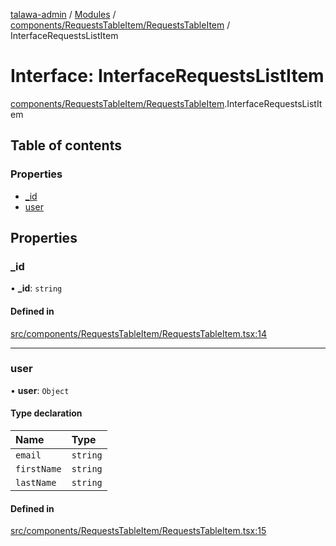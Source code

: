 [talawa-admin](../README.md) / [Modules](../modules.md) / [components/RequestsTableItem/RequestsTableItem](../modules/components_RequestsTableItem_RequestsTableItem.md) / InterfaceRequestsListItem

# Interface: InterfaceRequestsListItem

[components/RequestsTableItem/RequestsTableItem](../modules/components_RequestsTableItem_RequestsTableItem.md).InterfaceRequestsListItem

## Table of contents

### Properties

- [\_id](components_RequestsTableItem_RequestsTableItem.InterfaceRequestsListItem.md#_id)
- [user](components_RequestsTableItem_RequestsTableItem.InterfaceRequestsListItem.md#user)

## Properties

### \_id

• **\_id**: `string`

#### Defined in

[src/components/RequestsTableItem/RequestsTableItem.tsx:14](https://github.com/chandel-aman/talawa-admin/blob/99e6195/src/components/RequestsTableItem/RequestsTableItem.tsx#L14)

___

### user

• **user**: `Object`

#### Type declaration

| Name | Type |
| :------ | :------ |
| `email` | `string` |
| `firstName` | `string` |
| `lastName` | `string` |

#### Defined in

[src/components/RequestsTableItem/RequestsTableItem.tsx:15](https://github.com/chandel-aman/talawa-admin/blob/99e6195/src/components/RequestsTableItem/RequestsTableItem.tsx#L15)
